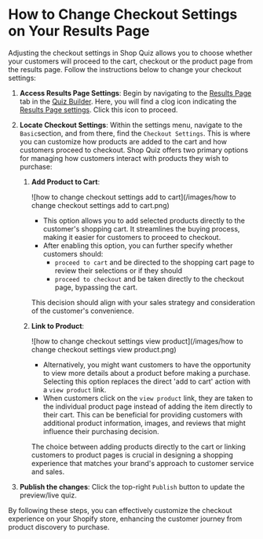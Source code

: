 # How to Change Checkout Settings on Your Results Page

Adjusting the checkout settings in Shop Quiz allows you to choose whether your customers will proceed to the cart, checkout or the product page from the results page. Follow the instructions below to change your checkout settings:


1. **Access Results Page Settings**: Begin by navigating to the [Results Page](https://docs.revenuehunt.com/reference/quiz-builder/#results-page) tab in the [Quiz Builder](https://docs.revenuehunt.com/reference/quiz-builder/). Here, you will find a clog icon indicating the [Results Page settings](https://docs.revenuehunt.com/reference/quiz-builder/#results-page-settings). Click this icon to proceed.

2. **Locate Checkout Settings**: Within the settings menu, navigate to the `Basic`section, and from there, find the `Checkout Settings`. This is where you can customize how products are added to the cart and how customers proceed to checkout. Shop Quiz offers two primary options for managing how customers interact with products they wish to purchase:
    1. **Add Product to Cart**:

        ![how to change checkout settings add to cart](/images/how to change checkout settings add to cart.png)

        - This option allows you to add selected products directly to the customer's shopping cart. It streamlines the buying process, making it easier for customers to proceed to checkout.
        - After enabling this option, you can further specify whether customers should:
             -  `proceed to cart` and be directed to the shopping cart page to review their selections or if they should
            - `proceed to checkout` and be taken directly to the checkout page, bypassing the cart. 
            
        This decision should align with your sales strategy and consideration of the customer's convenience.

    2. **Link to Product**:

        ![how to change checkout settings view product](/images/how to change checkout settings view product.png)

        - Alternatively, you might want customers to have the opportunity to view more details about a product before making a purchase. Selecting this option replaces the direct 'add to cart' action with a `view product` link.
        - When customers click on the `view product` link, they are taken to the individual product page instead of adding the item directly to their cart. This can be beneficial for providing customers with additional product information, images, and reviews that might influence their purchasing decision.

        The choice between adding products directly to the cart or linking customers to product pages is crucial in designing a shopping experience that matches your brand's approach to customer service and sales.



3. **Publish the changes**: Click the top-right `Publish` button to update the preview/live quiz.

By following these steps, you can effectively customize the checkout experience on your Shopify store, enhancing the customer journey from product discovery to purchase.
